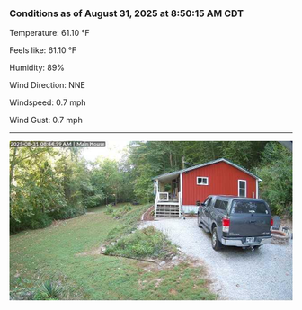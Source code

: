 ### Conditions as of August 31, 2025 at 8:50:15 AM CDT 

Temperature: 61.10 &deg;F

Feels like: 61.10 &deg;F

Humidity: 89%

Wind Direction: NNE

Windspeed: 0.7 mph

Wind Gust: 0.7 mph

---

<img src="./images/latest.jpeg"/>

